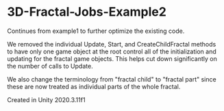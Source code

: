 # 3D-Fractal-Jobs-Example2
 Continues from example1 to further optimize the existing code.

We removed the individual Update, Start, and CreateChildFractal methods to have only one game object at the root control all of the initialization and updating for the fractal game objects.  This helps cut down significantly on the number of calls to Update.

We also change the terminology from "fractal child" to "fractal part" since these are now treated as individual parts of the whole fractal.

Created in Unity 2020.3.11f1
